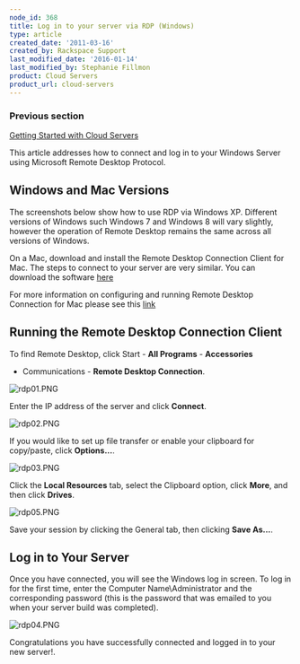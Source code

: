 ```yaml
---
node_id: 368
title: Log in to your server via RDP (Windows)
type: article
created_date: '2011-03-16'
created_by: Rackspace Support
last_modified_date: '2016-01-14'
last_modified_by: Stephanie Fillmon
product: Cloud Servers
product_url: cloud-servers
---
```


### Previous section

[Getting Started with Cloud
Servers](/how-to/cloud-servers)

This article addresses how to connect and log in to your Windows Server
using Microsoft Remote Desktop Protocol.



<span class="mw-headline">Windows and Mac Versions </span>
----------------------------------------------------------

The screenshots below show how to use RDP via Windows XP. Different
versions of Windows such Windows 7 and Windows 8 will vary slightly,
however the operation of Remote Desktop remains the same across all
versions of Windows.

On a Mac, download and install the Remote Desktop Connection Client for
Mac. The steps to connect to your server are very similar. You can
download the software
[here](https://itunes.apple.com/us/app/microsoft-remote-desktop/id715768417?mt=12 "http://www.microsoft.com/mac/downloads.mspx?pid=Mactopia_RDC&fid=CD9EC77E-5B07-4332-849F-046611458871#viewer")

For more information on configuring and running Remote Desktop
Connection for Mac please see this
[link](https://technet.microsoft.com/en-us/library/dn473012.aspx "http://www.microsoft.com/mac/products/remote-desktop/default.mspx")



<span class="mw-headline">Running the Remote Desktop Connection Client </span>
------------------------------------------------------------------------------

To find Remote Desktop, click Start - **All Programs** - **Accessories**
- Communications - **Remote Desktop Connection**.


![rdp01.PNG](http://c0042672.cdn.cloudfiles.rackspacecloud.com/rdp01.PNG)


Enter the IP address of the server and click **Connect**.


![rdp02.PNG](http://c0042672.cdn.cloudfiles.rackspacecloud.com/rdp02.PNG)


If you would like to set up file transfer or enable your clipboard for
copy/paste, click **Options...**.


![rdp03.PNG](http://c0042672.cdn.cloudfiles.rackspacecloud.com/rdp03.PNG)


Click the **Local Resources** tab, select the Clipboard option, click
**More**, and then click **Drives**.


![rdp05.PNG](http://c0042672.cdn.cloudfiles.rackspacecloud.com/rdp05.PNG)


Save your session by clicking the General tab, then clicking **Save
As...**.



<span class="mw-headline">Log in to Your Server </span>
-------------------------------------------------------

Once you have connected, you will see the Windows log in screen. To log
in for the first time, enter the Computer Name\\Administrator and the
corresponding password (this is the password that was emailed to you
when your server build was completed).


![rdp04.PNG](http://c0042672.cdn.cloudfiles.rackspacecloud.com/rdp04.PNG)


Congratulations you have successfully connected and logged in to your
new server!.

